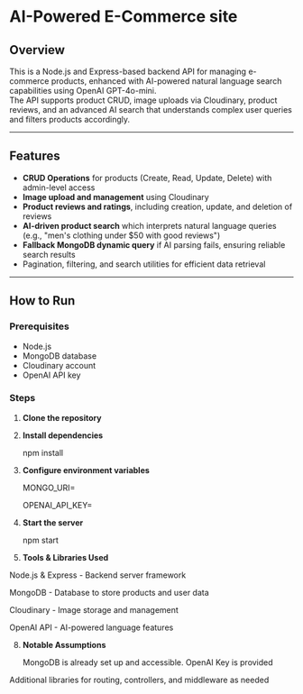 # AI-Powered E-Commerce site

## Overview
This is a Node.js and Express-based backend API for managing e-commerce products, enhanced with AI-powered natural language search capabilities using OpenAI GPT-4o-mini.  
The API supports product CRUD, image uploads via Cloudinary, product reviews, and an advanced AI search that understands complex user queries and filters products accordingly.

---

## Features

- **CRUD Operations** for products (Create, Read, Update, Delete) with admin-level access  
- **Image upload and management** using Cloudinary 
- **Product reviews and ratings**, including creation, update, and deletion of reviews  
- **AI-driven product search** which interprets natural language queries (e.g., "men's clothing under $50 with good reviews")  
- **Fallback MongoDB dynamic query** if AI parsing fails, ensuring reliable search results  
- Pagination, filtering, and search utilities for efficient data retrieval  

---

## How to Run

### Prerequisites

- Node.js 
- MongoDB database
- Cloudinary account  
- OpenAI API key  

### Steps

1. **Clone the repository**

  

2. **Install dependencies**
   
    npm install

4. **Configure environment variables**

   MONGO_URI=<your-mongodb-connection-string>
   
   OPENAI_API_KEY=<your-openai-api-key>
   
6. **Start the server**
   
   npm start

7. **Tools & Libraries Used**
   
  Node.js & Express - Backend server framework
  
  MongoDB - Database to store products and user data
  
  Cloudinary - Image storage and management
  
  OpenAI API - AI-powered language features
  

8. **Notable Assumptions**

   MongoDB is already set up and accessible.
   OpenAI Key is provided

Additional libraries for routing, controllers, and middleware as needed

